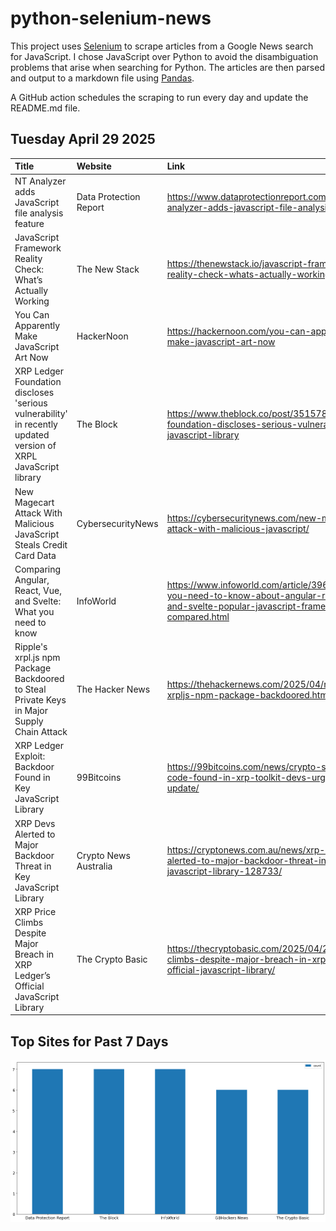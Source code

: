 # python-selenium-news

This project uses [Selenium](https://www.seleniumhq.org/) to scrape articles from a Google News search for JavaScript.
I chose JavaScript over Python to avoid the disambiguation problems that arise when searching for Python.
The articles are then parsed and output to a markdown file using [Pandas](https://pandas.pydata.org/).

A GitHub action schedules the scraping to run every day and update the README.md file.

## Tuesday April 29 2025


| Title                                                                                                          | Website                | Link                                                                                                                                           |
|:---------------------------------------------------------------------------------------------------------------|:-----------------------|:-----------------------------------------------------------------------------------------------------------------------------------------------|
| NT Analyzer adds JavaScript file analysis feature                                                              | Data Protection Report | https://www.dataprotectionreport.com/2025/04/nt-analyzer-adds-javascript-file-analysis-feature/                                                |
| JavaScript Framework Reality Check: What’s Actually Working                                                    | The New Stack          | https://thenewstack.io/javascript-framework-reality-check-whats-actually-working/                                                              |
| You Can Apparently Make JavaScript Art Now                                                                     | HackerNoon             | https://hackernoon.com/you-can-apparently-make-javascript-art-now                                                                              |
| XRP Ledger Foundation discloses 'serious vulnerability' in recently updated version of XRPL JavaScript library | The Block              | https://www.theblock.co/post/351578/xrp-ledger-foundation-discloses-serious-vulnerability-xrpl-javascript-library                              |
| New Magecart Attack With Malicious JavaScript Steals Credit Card Data                                          | CybersecurityNews      | https://cybersecuritynews.com/new-magecart-attack-with-malicious-javascript/                                                                   |
| Comparing Angular, React, Vue, and Svelte: What you need to know                                               | InfoWorld              | https://www.infoworld.com/article/3962039/what-you-need-to-know-about-angular-react-vue-and-svelte-popular-javascript-frameworks-compared.html |
| Ripple's xrpl.js npm Package Backdoored to Steal Private Keys in Major Supply Chain Attack                     | The Hacker News        | https://thehackernews.com/2025/04/ripples-xrpljs-npm-package-backdoored.html                                                                   |
| XRP Ledger Exploit: Backdoor Found in Key JavaScript Library                                                   | 99Bitcoins             | https://99bitcoins.com/news/crypto-stealing-code-found-in-xrp-toolkit-devs-urged-to-update/                                                    |
| XRP Devs Alerted to Major Backdoor Threat in Key JavaScript Library                                            | Crypto News Australia  | https://cryptonews.com.au/news/xrp-devs-alerted-to-major-backdoor-threat-in-key-javascript-library-128733/                                     |
| XRP Price Climbs Despite Major Breach in XRP Ledger’s Official JavaScript Library                              | The Crypto Basic       | https://thecryptobasic.com/2025/04/23/xrp-price-climbs-despite-major-breach-in-xrp-ledgers-official-javascript-library/                        |
## Top Sites for Past 7 Days

![Graph of Top Sites](https://raw.githubusercontent.com/dan-mba/python-selenium-news/main/last-week.png)

